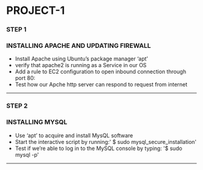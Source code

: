# PROJECT-1
### STEP 1 

### INSTALLING APACHE AND UPDATING FIREWALL

- Install Apache using Ubuntu’s package manager ‘apt’
- verify that apache2 is running as a Service in our OS
- Add a rule to EC2 configuration to open inbound connection through port 80:
- Test how our Apche http server can respond to request from internet
---
### STEP 2
### INSTALLING MYSQL
- Use ‘apt’ to acquire and install MysQL software
- Start the interactive script by running:' $ sudo mysql_secure_installation'
-  Test if we’re able to log in to the MySQL console by typing: '$ sudo mysql -p'
---





